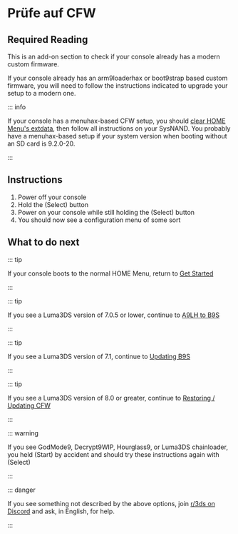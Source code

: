 # Prüfe auf CFW

## Required Reading

This is an add-on section to check if your console already has a modern custom firmware.

If your console already has an arm9loaderhax or boot9strap based custom firmware, you will need to follow the instructions indicated to upgrade your setup to a modern one.

::: info

If your console has a menuhax-based CFW setup, you should [clear HOME Menu's extdata](troubleshooting-post-install), then follow all instructions on your SysNAND. You probably have a menuhax-based setup if your system version when booting without an SD card is 9.2.0-20.

:::

## Instructions

1. Power off your console
2. Hold the (Select) button
3. Power on your console while still holding the (Select) button
4. You should now see a configuration menu of some sort

## What to do next

::: tip

If your console boots to the normal HOME Menu, return to [Get Started](get-started)

:::

::: tip

If you see a Luma3DS version of 7.0.5 or lower, continue to [A9LH to B9S](a9lh-to-b9s)

:::

::: tip

If you see a Luma3DS version of 7.1, continue to [Updating B9S](updating-b9s)

:::

::: tip

If you see a Luma3DS version of 8.0 or greater, continue to [Restoring / Updating CFW](restoring-updating-cfw)

:::

::: warning

If you see GodMode9, Decrypt9WIP, Hourglass9, or Luma3DS chainloader, you held (Start) by accident and should try these instructions again with (Select)

:::

::: danger

If you see something not described by the above options, join [r/3ds on Discord](https://discord.gg/3ds) and ask, in English, for help.

:::
